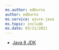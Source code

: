 ```yaml
---
ms.author: edburns
author: edburns
ms.service: azure-java
ms.topic: include
ms.date: 03/11/2021
---
```


- [Java 8 JDK](../../fundamentals/java-jdk-install.md)